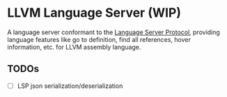 # LLVM Language Server (WIP)

A language server conformant to the [Language Server Protocol](https://microsoft.github.io/language-server-protocol/), providing language features like go to definition, find all references, hover information, etc. for LLVM assembly language.

## TODOs

- [ ] LSP json serialization/deserialization
